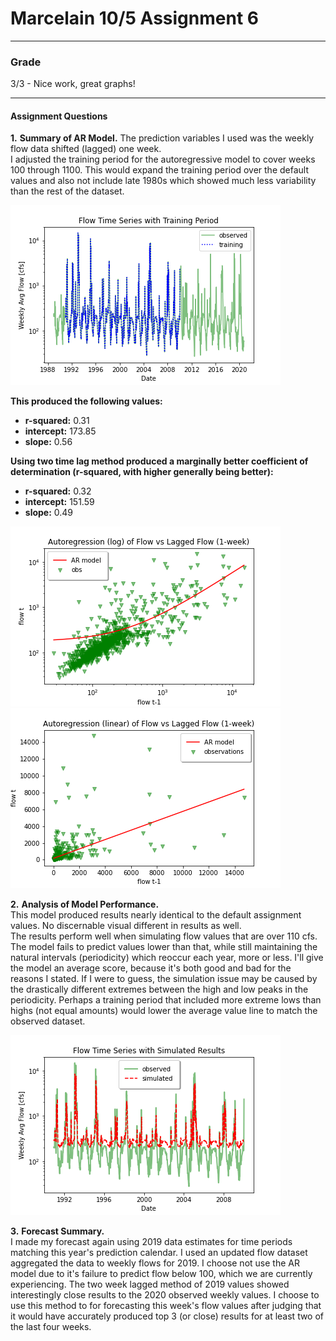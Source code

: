# Marcelain 10/5 Assignment 6

___
### Grade
3/3 - Nice work, great graphs!

___

#### Assignment Questions

__1.__ **Summary of AR Model.**
The prediction variables I used was the weekly flow data shifted (lagged) one week.  
I adjusted the training period for the autoregressive model to cover weeks 100 through 1100.  This would expand the
training period over the default values and also not include late 1980s which showed much less variability than the
rest of the dataset.

![](assets/marcelain_HW6-1ab99be2.png)

**This produced the following values:**
- **r-squared:**   0.31
- **intercept:** 173.85
- **slope:**       0.56

**Using two time lag method produced a marginally better coefficient of determination (r-squared, with higher generally being better):**
- **r-squared:**   0.32
- **intercept:** 151.59
- **slope:**       0.49

![](assets/marcelain_HW6-cd07cc30.png)
![](assets/marcelain_HW6-9222e361.png)


__2.__ **Analysis of Model Performance.**  
This model produced results nearly identical to the default assignment values.  No discernable visual different in results as well.  
The results perform well when simulating flow values that are over 110 cfs.  The model fails to predict values lower than that, while
still maintaining the natural intervals (periodicity) which reoccur each year, more or less.  I'll give the model an average score,
because it's both good and bad for the reasons I stated.  If I were to guess, the simulation issue may be caused by the drastically
different extremes between the high and low peaks in the periodicity.  Perhaps a training period that included more extreme lows than
highs (not equal amounts) would lower the average value line to match the observed dataset.

![](assets/marcelain_HW6-0b5e67da.png)


__3.__ **Forecast Summary.**  
I made my forecast again using 2019 data estimates for time periods matching this year's prediction calendar. I used an updated flow dataset
aggregated the data to weekly flows for 2019.  I choose not use the AR model due to it's failure to predict flow below 100, which we are
currently experiencing.  The two week lagged method of 2019 values showed interestingly close results to the 2020 observed weekly values.  I
choose to use this method to for forecasting this week's flow values after judging that it would have accurately produced top 3 (or close)
results for at least two of the last four weeks.
